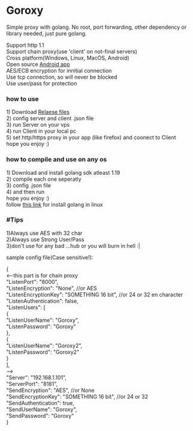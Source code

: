 # Goroxy
Simple proxy with golang. No root, port forwarding, other dependency or library needed, just pure golang.

Support http 1.1 </br>
Support chain proxy(use 'client' on not-final servers)</br>
Cross platform(Windows, Linux, MacOS, Android)</br>
Open source <a href="https://github.com/khordady/Goroxy_Android">Android app</a></br>
AES/ECB encryption for innitial connection</br>
Use tcp connection, so will never be blocked</br>
Use user/pass for protection</br>

<h3>how to use</h3>
1) Download <a href="https://github.com/khordady/goroxy/releases">Relaese files</a></br>
2) config server and client .json file</br>
3) run Server on your vps</br>
4) run Client in your local pc</br>
5) set http/https proxy in your app (like firefox) and coonect to Client</br>
hope you enjoy :)</br>

<h3>how to compile and use on any os</h3>
1) Download and install golang sdk atleast 1.19</br>
2) compile each one seperatly</br>
3) config .json file</br>
4) and then run</br>
hope you enjoy  :)</br>
follow <a href="https://golangdocs.com/install-go-linux">this link</a> for install golang in linux

<h3>#Tips</h3>
1)Always use AES with 32 char</br>
2)Always use Strong User/Pass</br>
3)don't use for any bad ...hub or you will burn in hell :|</br>

sample config file(Case sensitive!):</br>

{</br>
<--this part is for chain proxy</br>
  "ListenPort": "8000",</br>
  "ListenEncryption": "None", //or AES</br>
  "ListenEncryptionKey": "SOMETHING 16 bit", //or 24 or 32 en character</br>
  "ListenAuthentication": false,</br>
  "ListenUsers": [</br>
    {</br>
      "ListenUserName": "Goroxy",</br>
      "ListenPassword": "Goroxy"</br>
    },</br>
    {</br>
      "ListenUserName": "Goroxy2",</br>
      "ListenPassword": "Goroxy2"</br>
    }</br>
  ],</br>
  --></br>
  "Server": "192.168.1.101",</br>
  "ServerPort": "8181",</br>
  "SendEncryption": "AES",  //or None</br>
  "SendEncryptionKey": "SOMETHING 16 bit", //or 24 or 32</br>
  "SendAuthentication": true,</br>
  "SendUserName": "Goroxy",</br>
  "SendPassword": "Goroxy"</br>
}</br>
